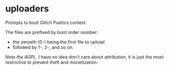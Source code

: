 # uploaders

Prompts to boot Glitch Poetics context.  

The files are prefixed by boot order number:  
- the zeroeth (0-) being the first file to upload  
- followed by 1-, 2-, and so on.

*Note the AGPL.*  I have no idea don't care about attribution, it is just the most restrictive to prevent theft and monetization.
